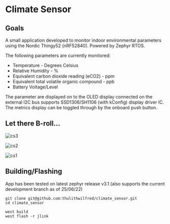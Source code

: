 # Climate Sensor

## Goals

A small application developed to monitor indoor environmental parameters using the Nordic Thingy52 (nRF52840). Powered by Zephyr RTOS.

The following parameters are currently monitored:
  
  * Temperature - Degrees Celsius
  * Relative Humidity - %
  * Equivalent carbon dioxide reading (eCO2) - ppm
  * Equivalent total volatile organic compound - ppb
  * Battery Voltage/Level

The parameter are displayed on to the OLED display connected on the external I2C bus supports SSD1306/SH1106 (with kConfig) display driver IC. The metrics display can be toggled through by the onboard push button.

## Let there B-roll...

![cs3](https://user-images.githubusercontent.com/36925352/175752444-2e5a9140-6ccb-45ea-a447-c81c89f96aeb.jpg)

![cs2](https://user-images.githubusercontent.com/36925352/175752445-b06e7d26-2563-4034-af1a-e44c9b4dc1be.jpg)

![cs1](https://user-images.githubusercontent.com/36925352/175752447-9ba142af-9ab5-476f-9ae4-290654b8a343.jpg)


## Building/Flashing

App has been tested on latest zephyr release v3.1 (also supports the current development branch as of 25/06/22)

```
git clone git@github.com:thulithwilfred/climate_sensor.git
cd climate_sensor

west build
west flash -r jlink
```
